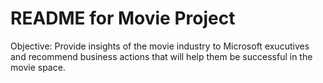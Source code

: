 # README for Movie Project

Objective: Provide insights of the movie industry to Microsoft exucutives and recommend business actions that will help them be successful in the movie space.
